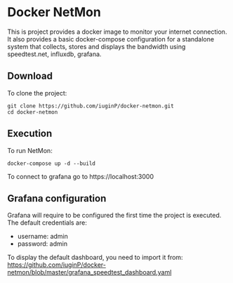 # Docker NetMon

This is project provides a docker image to monitor your internet connection.
It also provides a basic docker-compose configuration for a standalone system that collects, stores and displays the bandwidth using speedtest.net, influxdb, grafana.

## Download

To clone the project:

```shell
git clone https://github.com/iuginP/docker-netmon.git
cd docker-netmon
```

## Execution

To run NetMon:

```shell
docker-compose up -d --build
```

To connect to grafana go to https://localhost:3000

## Grafana configuration

Grafana will require to be configured the first time the project is executed. The default credentials are:
* username: admin
* password: admin

To display the default dashboard, you need to import it from: https://github.com/iuginP/docker-netmon/blob/master/grafana_speedtest_dashboard.yaml
